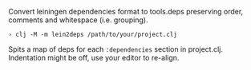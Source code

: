 Convert leiningen dependencies format to tools.deps preserving order, comments and whitespace (i.e. grouping).

```
› clj -M -m lein2deps /path/to/your/project.clj
```

Spits a map of deps for each `:dependencies` section in project.clj. Indentation might be off, use your editor to re-align.
